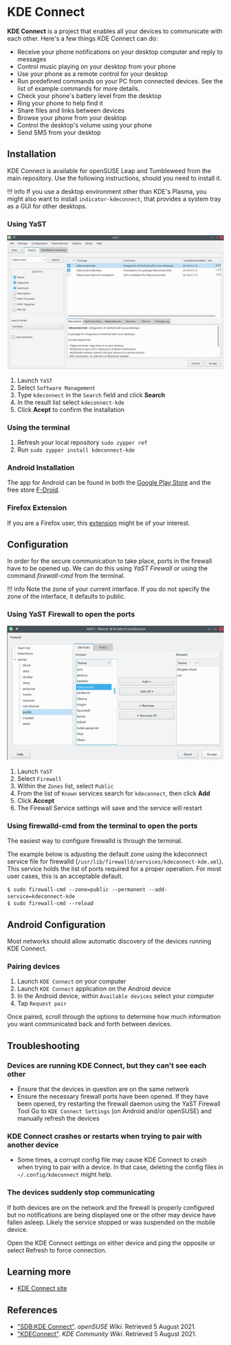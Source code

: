 # KDE Connect

__KDE Connect__ is a project that enables all your devices to communicate with each other. Here's a few things KDE Connect can do:

* Receive your phone notifications on your desktop computer and reply to messages
* Control music playing on your desktop from your phone
* Use your phone as a remote control for your desktop
* Run predefined commands on your PC from connected devices. See the list of example commands for more details.
* Check your phone's battery level from the desktop
* Ring your phone to help find it
* Share files and links between devices
* Browse your phone from your desktop
* Control the desktop's volume using your phone
* Send SMS from your desktop

## Installation
KDE Connect is available for openSUSE Leap and Tumbleweed from the main repository. Use the following instructions, should you need to install it.

!!! info 
    If you use a desktop environment other than KDE's Plasma, you might also want to install `indicator-kdeconnect`, that provides a system tray as a GUI for other desktops.

### Using YaST

![YaST Software Management](image/yast_kdeconnect.png)

1. Launch `YaST`
1. Select `Software Management`
1. Type `kdeconnect` in the `Search` field and click __Search__
1. In the result list select `kdeconnect-kde`
1. Click __Acept__ to confirm the installation

### Using the terminal
1. Refresh your local repository `sudo zypper ref`
1. Run `sudo zypper install kdeconnect-kde`

### Android Installation
The app for Android can be found in both the [Google Play Store](https://play.google.com/store/apps/details?id=org.kde.kdeconnect_tp) and the free store [F-Droid](https://f-droid.org/repository/browse/?fdid=org.kde.kdeconnect_tp).


### Firefox Extension
If you are a Firefox user, this [extension](https://addons.mozilla.org/en-GB/firefox/addon/kde_connect/) might be of your interest.

## Configuration
In order for the secure communication to take place, ports in the firewall have to be opened up. We can do this using _YaST Firewall_ or using the command _firewall-cmd_ from the terminal.

!!! info
    Note the zone of your current interface. If you do not specify the zone of the interface, it defaults to public.

### Using YaST Firewall to open the ports
![YaST Firewall](image/yast_firewall.png)

1. Launch `YaST`
1. Select `Firewall`
1. Within the `Zones` list, select `Public`
1. From the list of `Known` services search for `kdeconnect`, then click __Add__
1. Click __Accept__
1. The Firewall Service settings will save and the service will restart

### Using firewalld-cmd from the terminal to open the ports
The easiest way to configure firewalld is through the terminal.

The example below is adjusting the default zone using the kdeconnect service file for firewalld (`/usr/lib/firewalld/services/kdeconnect-kde.xml`). This service holds the list of ports required for a proper operation. For most user cases, this is an acceptable default.

```
$ sudo firewall-cmd --zone=public --permanent --add-service=kdeconnect-kde
$ sudo firewall-cmd --reload
```

## Android Configuration
Most networks should allow automatic discovery of the devices running KDE Connect.

### Pairing devices
1. Launch `KDE Connect` on your computer
1. Launch `KDE Connect` application on the Android device
1. In the Android device, within `Available devices` select your computer
1. Tap `Request pair`

Once paired, scroll through the options to determine how much information you want communicated back and forth between devices.

## Troubleshooting
### Devices are running KDE Connect, but they can't see each other
* Ensure that the devices in question are on the same network
* Ensure the necessary firewall ports have been opened. If they have been opened, try restarting the firewall daemon using the YaST Firewall Tool
Go to `KDE Connect Settings` (on Android and/or openSUSE) and manually refresh the devices
### KDE Connect crashes or restarts when trying to pair with another device
* Some times, a corrupt config file may cause KDE Connect to crash when trying to pair with a device. In that case, deleting the config files in `~/.config/kdeconnect` might help.
### The devices suddenly stop communicating
If both devices are on the network and the firewall is properly configured but no notifications are being displayed one or the other may device have fallen asleep. Likely the service stopped or was suspended on the mobile device.

Open the KDE Connect settings on either device and ping the opposite or select Refresh to force connection.


## Learning more
* [KDE Connect site](https://kdeconnect.kde.org)

## References
* ["SDB:KDE Connect"](https://en.opensuse.org/SDB:KDE_Connect). _openSUSE Wiki_. Retrieved 5 August 2021.
* ["KDEConnect"](https://community.kde.org/KDEConnect). _KDE Community Wiki_. Retrieved 5 August 2021.